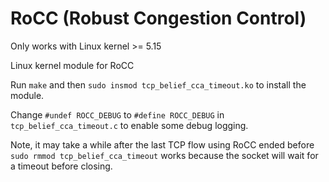 # RoCC (Robust Congestion Control)

Only works with Linux kernel >= 5.15

Linux kernel module for RoCC

Run `make` and then `sudo insmod tcp_belief_cca_timeout.ko` to install the module.

Change `#undef ROCC_DEBUG` to `#define ROCC_DEBUG` in `tcp_belief_cca_timeout.c` to enable some debug logging.

Note, it may take a while after the last TCP flow using RoCC ended before `sudo rmmod tcp_belief_cca_timeout` works because the socket will wait for a timeout before closing.
